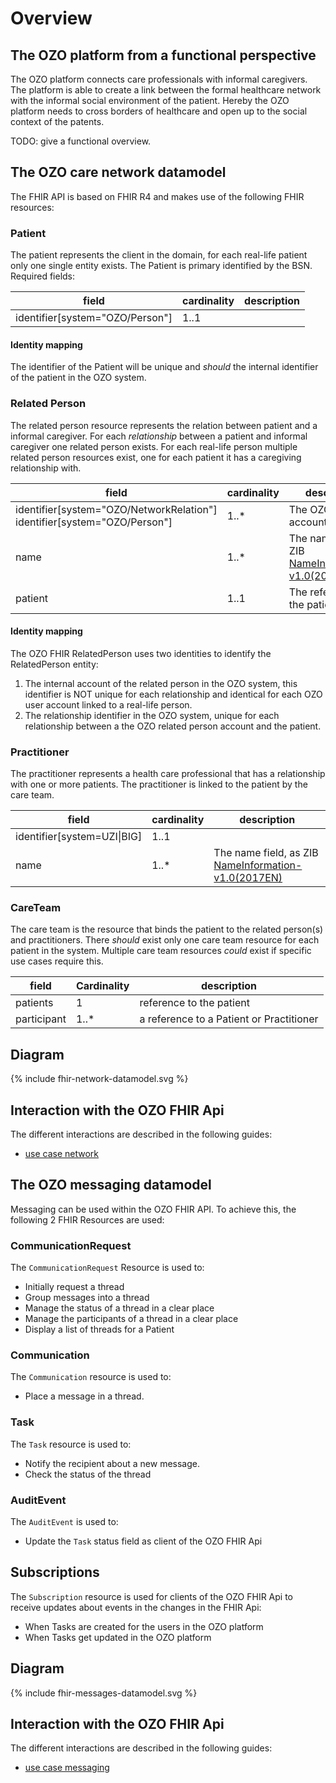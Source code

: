 # Overview

## The OZO platform from a functional perspective

The OZO platform connects care professionals with informal caregivers. The platform is able to create a link between the
formal healthcare network with the informal social environment of the patient. Hereby the OZO platform needs to cross
borders of healthcare and open up to the social context of the patents.

TODO: give a functional overview.

## The OZO care network datamodel

The FHIR API is based on FHIR R4 and makes use of the following FHIR resources:

### Patient

The patient represents the client in the domain, for each real-life patient only one single entity exists. The Patient
is primary identified by the BSN. Required fields:

| field                           | cardinality | description |
|---------------------------------|-------------|-------------|
| identifier[system="OZO/Person"] | 1..1        |             |

#### Identity mapping

The identifier of the Patient will be unique and _should_ the internal identifier of the patient in the OZO system.

### Related Person

The related person resource represents the relation between patient and a informal caregiver. For each _relationship_
between a patient and informal caregiver one related person exists. For each real-life person multiple related person
resources exist, one for each patient it has a caregiving relationship with.

| field                                                                    | cardinality | description                                                                                              |
|--------------------------------------------------------------------------|-------------|----------------------------------------------------------------------------------------------------------|
| identifier[system="OZO/NetworkRelation"] identifier[system="OZO/Person"] | 1..*        | The OZO assigned account id                                                                              |
| name                                                                     | 1..*        | The name field, as ZIB [NameInformation-v1.0(2017EN)](https://zibs.nl/wiki/NameInformation-v1.0(2017EN)) |
| patient                                                                  | 1..1        | The reference to the patient                                                                             | 

#### Identity mapping

The OZO FHIR RelatedPerson uses two identities to identify the RelatedPerson entity:

1. The internal account of the related person in the OZO system, this identifier is NOT unique for each relationship and
   identical for each OZO user account linked to a real-life person.
2. The relationship identifier in the OZO system, unique for each relationship between a the OZO related person account
   and the patient.

### Practitioner

The practitioner represents a health care professional that has a relationship with one or more patients. The
practitioner is linked to the patient by the care team.

| field                       | cardinality | description                                                                                              |
|-----------------------------|-------------|----------------------------------------------------------------------------------------------------------|
| identifier[system=UZI\|BIG] | 1..1        |                                                                                                          |
| name                        | 1..*        | The name field, as ZIB [NameInformation-v1.0(2017EN)](https://zibs.nl/wiki/NameInformation-v1.0(2017EN)) |

### CareTeam

The care team is the resource that binds the patient to the related person(s) and practitioners. There _should_ exist
only one care team resource for each patient in the system. Multiple care team resources _could_ exist if specific use
cases require this.

| field       | Cardinality | description                              |
|-------------|-------------|------------------------------------------|
| patients    | 1           | reference to the patient                 |
| participant | 1..*        | a reference to a Patient or Practitioner |


## Diagram

{% include fhir-network-datamodel.svg %}
<br clear="all"/>


## Interaction with the OZO FHIR Api
The different interactions are described in the following guides:
* [use case network](usecase-network.html)


## The OZO messaging datamodel

Messaging can be used within the OZO FHIR API. To achieve this, the following 2 FHIR Resources are used:

### CommunicationRequest
The `CommunicationRequest` Resource is used to:

* Initially request a thread
* Group messages into a thread
* Manage the status of a thread in a clear place
* Manage the participants of a thread in a clear place
* Display a list of threads for a Patient

### Communication
The `Communication` resource is used to:

* Place a message in a thread.

### Task
The `Task` resource is used to:
* Notify the recipient about a new message.
* Check the status of the thread

### AuditEvent
The `AuditEvent` is used to:
* Update the `Task` status field as client of the OZO FHIR Api 

## Subscriptions

The `Subscription` resource is used for clients of the OZO FHIR Api to receive updates about events in the changes in the FHIR Api:
* When Tasks are created for the users in the OZO platform
* When Tasks get updated in the OZO platform

## Diagram

{% include fhir-messages-datamodel.svg %}
<br clear="all"/>

## Interaction with the OZO FHIR Api
The different interactions are described in the following guides:
* [use case messaging](usecase-messages.html)

